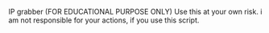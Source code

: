 IP grabber (FOR EDUCATIONAL PURPOSE ONLY)
Use this at your own risk. i am not responsible for your actions, if you use this script.

